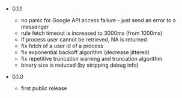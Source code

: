 * 0.1.1
    - no panic for Google API access failure - just send an error to a messenger
    - rule fetch timeout is increased to 3000ms (from 1000ms)
    - if process user cannot be retrieved, NA is returned
    - fix fetch of a user id of a process
    - fix exponential backoff algorithm (decrease jittered)
    - fix repetitive truncation warning and truncation algorithm
    - binary size is reduced (by stripping debug info)

* 0.1.0
    - first public release 